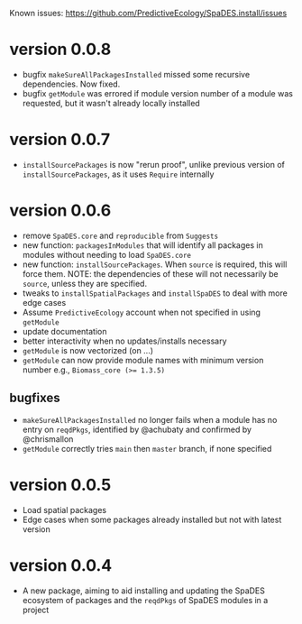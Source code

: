Known issues: https://github.com/PredictiveEcology/SpaDES.install/issues

version 0.0.8
=============
* bugfix `makeSureAllPackagesInstalled` missed some recursive dependencies. Now fixed.
* bugfix `getModule` was errored if module version number of a module was requested, but it wasn't already locally installed

version 0.0.7
=============

* `installSourcePackages` is now "rerun proof", unlike previous version of `installSourcePackages`, as it uses `Require` internally

version 0.0.6
=============

* remove `SpaDES.core` and `reproducible` from `Suggests`
* new function: `packagesInModules` that will identify all packages in modules without needing to load `SpaDES.core`
* new function: `installSourcePackages`. When `source` is required, this will force them. NOTE: the dependencies of these will not necessarily be `source`, unless they are specified.
* tweaks to `installSpatialPackages` and `installSpaDES` to deal with more edge cases
* Assume `PredictiveEcology` account when not specified in using `getModule`
* update documentation
* better interactivity when no updates/installs necessary
* `getModule` is now vectorized (on ...)
* `getModule` can now provide module names with minimum version number e.g., `Biomass_core (>= 1.3.5)`

## bugfixes

* `makeSureAllPackagesInstalled` no longer fails when a module has no entry on `reqdPkgs`, identified by @achubaty and confirmed by @chrismallon 
* `getModule` correctly tries `main` then `master` branch, if none specified


version 0.0.5
=============

* Load spatial packages
* Edge cases when some packages already installed but not with latest version


version 0.0.4
=============

* A new package, aiming to aid installing and updating the SpaDES ecosystem of packages and the `reqdPkgs` of SpaDES modules in a project

